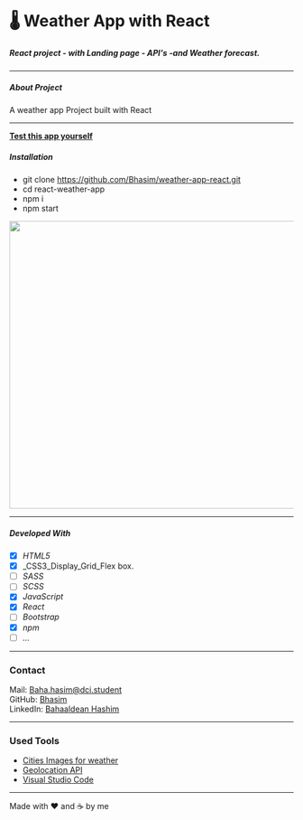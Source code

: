 # 🌡 Weather App with React

##### React project - with Landing page - API's -and Weather forecast.

---

##### About Project

 A weather app Project built with React

---

**[Test this app yourself](https://weather-app-react-baha.vercel.app/)**

##### Installation

- git clone https://github.com/Bhasim/weather-app-react.git
- cd react-weather-app
- npm i
- npm start

<img src="src/components/img/weather-app-react-baha-vercel.gif"  width="999" height="509"/>

---

##### Developed With

- [x] _HTML5_
- [x] \_CSS3_Display_Grid_Flex box.
- [ ] _SASS_
- [ ] _SCSS_
- [x] _JavaScript_
- [x] _React_
- [ ] _Bootstrap_
- [x] _npm_
- [ ] _..._

---

### Contact

Mail: <Baha.hasim@dci.student><br>
GitHub: [Bhasim](https://github.com/)<br>
LinkedIn: [Bahaaldean Hashim](https://www.linkedin.com/in/bahaaldean-hashim-598463103)

---

### Used Tools

- [Cities Images for weather](https://www.unsplash.com)
- [Geolocation API](https://www.weatherapi.com)
- [Visual Studio Code](https://code.visualstudio.com/)

---

Made with ❤️ and ☕ by me
